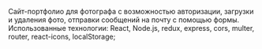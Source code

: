 Сайт-портфолио для фотографа с возможностью авторизации, загрузки и удаления фото, отправки сообщений на почту с помощью формы.
Использованные технологии: React, Node.js, redux, express, cors, multer, router, react-icons, localStorage;

